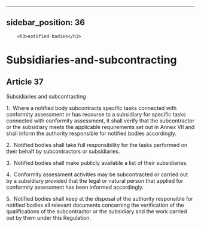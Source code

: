 
---
sidebar_position: 36
---
        <h3>notified-bodies</h3>
<h1>Subsidiaries-and-subcontracting</h1>
<h2>Article 37</h2>
   <p class="stitle-article-norm">Subsidiaries and subcontracting</p>
   <p class="norm">1.&nbsp;&nbsp;Where a notified body subcontracts 
specific tasks connected with conformity assessment or has recourse to a
 subsidiary for specific tasks connected with conformity assessment, it 
shall verify that the subcontractor or the subsidiary meets the 
applicable requirements set out in Annex&nbsp;VII and shall inform the 
authority responsible for notified bodies accordingly.</p>
   <p class="norm">2.&nbsp;&nbsp;Notified bodies shall take full 
responsibility for the tasks performed on their behalf by subcontractors
 or subsidiaries.</p>
   <p class="norm">3.&nbsp;&nbsp;Notified bodies shall make publicly available a list of their subsidiaries.</p>
   <p class="norm">4.&nbsp;&nbsp;Conformity assessment activities may be
 subcontracted or carried out by a subsidiary provided that the legal or
 natural person that applied for conformity assessment has been informed
 accordingly.</p>
   <p class="norm">5.&nbsp;&nbsp;Notified bodies shall keep at the 
disposal of the authority responsible for notified bodies all relevant 
documents concerning the verification of the qualifications of the 
subcontractor or the subsidiary and the work carried out by them under 
this Regulation.</p>